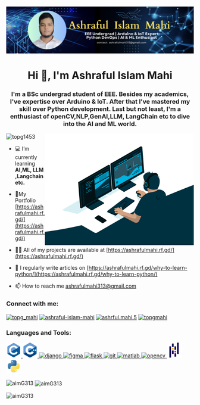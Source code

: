 ![logo](https://github.com/TopG1453/TopG1453/blob/main/My%20Github%20Banner%20(1).png)

<h1 align="center">Hi 👋, I'm Ashraful Islam Mahi</h1>
<h3 align="center">I'm a BSc undergrad student of EEE. Besides my academics, I've expertise over Arduino & IoT. After that I've mastered my skill over Python development. Last but not least, I'm a enthusiast of openCV,NLP,GenAI,LLM, LangChain etc to dive into the AI and ML world.</h3>

<img alter = "coding" width = "400" align = "right" src = "https://github.com/TopG1453/TopG1453/blob/main/gif2.gif?raw=true">

<p align="left"> <img src="https://komarev.com/ghpvc/?username=topg1453&label=Profile%20views&color=0e75b6&style=flat" alt="topg1453" /> </p>

- 💻 I’m currently learning **AI,ML, LLM ,Langchain etc.**

- 📃My Portfolio [https://ashrafulmahi.rf.gd/](https://ashrafulmahi.rf.gd/)

- 👨‍💻 All of my projects are available at [https://ashrafulmahi.rf.gd/](https://ashrafulmahi.rf.gd/)

- 📝 I regularly write articles on [https://ashrafulmahi.rf.gd/why-to-learn-python/](https://ashrafulmahi.rf.gd/why-to-learn-python/)

- 📫 How to reach me [ashrafulmahi313@gmail.com](ashrafulmahi313@gmail.com)

<h3 align="left">Connect with me:</h3>
<p align="left">
<a href="https://x.com/aimG313" target="blank"><img align="center" src="https://raw.githubusercontent.com/rahuldkjain/github-profile-readme-generator/master/src/images/icons/Social/twitter.svg" alt="topg_mahi" height="30" width="40" /></a>
<a href="https://linkedin.com/in/ashraful-islam-mahi" target="blank"><img align="center" src="https://raw.githubusercontent.com/rahuldkjain/github-profile-readme-generator/master/src/images/icons/Social/linked-in-alt.svg" alt="ashraful-islam-mahi" height="30" width="40" /></a>
<a href="https://www.facebook.com/ashraful.mahi.5" target="blank"><img align="center" src="https://raw.githubusercontent.com/rahuldkjain/github-profile-readme-generator/master/src/images/icons/Social/facebook.svg" alt="ashrful.mahi.5" height="30" width="40" /></a>
<a href="https://www.instagram.com/aimg_313" target="blank"><img align="center" src="https://raw.githubusercontent.com/rahuldkjain/github-profile-readme-generator/master/src/images/icons/Social/instagram.svg" alt="topgmahi" height="30" width="40" /></a>
</p>

<h3 align="left">Languages and Tools:</h3>
<p align="left"> <a href="https://www.cprogramming.com/" target="_blank" rel="noreferrer"> <img src="https://raw.githubusercontent.com/devicons/devicon/master/icons/c/c-original.svg" alt="c" width="40" height="40"/> </a> <a href="https://www.w3schools.com/cpp/" target="_blank" rel="noreferrer"> <img src="https://raw.githubusercontent.com/devicons/devicon/master/icons/cplusplus/cplusplus-original.svg" alt="cplusplus" width="40" height="40"/> </a> <a href="https://www.djangoproject.com/" target="_blank" rel="noreferrer"> <img src="https://cdn.worldvectorlogo.com/logos/django.svg" alt="django" width="40" height="40"/> </a> <a href="https://www.figma.com/" target="_blank" rel="noreferrer"> <img src="https://www.vectorlogo.zone/logos/figma/figma-icon.svg" alt="figma" width="40" height="40"/> </a> <a href="https://flask.palletsprojects.com/" target="_blank" rel="noreferrer"> <img src="https://www.vectorlogo.zone/logos/pocoo_flask/pocoo_flask-icon.svg" alt="flask" width="40" height="40"/> </a> <a href="https://git-scm.com/" target="_blank" rel="noreferrer"> <img src="https://www.vectorlogo.zone/logos/git-scm/git-scm-icon.svg" alt="git" width="40" height="40"/> </a> <a href="https://www.mathworks.com/" target="_blank" rel="noreferrer"> <img src="https://upload.wikimedia.org/wikipedia/commons/2/21/Matlab_Logo.png" alt="matlab" width="40" height="40"/> </a> <a href="https://opencv.org/" target="_blank" rel="noreferrer"> <img src="https://www.vectorlogo.zone/logos/opencv/opencv-icon.svg" alt="opencv" width="40" height="40"/> </a> <a href="https://pandas.pydata.org/" target="_blank" rel="noreferrer"> <img src="https://raw.githubusercontent.com/devicons/devicon/2ae2a900d2f041da66e950e4d48052658d850630/icons/pandas/pandas-original.svg" alt="pandas" width="40" height="40"/> </a> <a href="https://www.python.org" target="_blank" rel="noreferrer"> <img src="https://raw.githubusercontent.com/devicons/devicon/master/icons/python/python-original.svg" alt="python" width="40" height="40"/> </a> </p>

<p><img align="left" src="https://github-readme-stats.vercel.app/api/top-langs?username=aimG313&show_icons=true&locale=en&layout=compact" alt="aimG313" /></p>

<p>&nbsp;<img align="center" src="https://github-readme-stats.vercel.app/api?username=aimG313&show_icons=true&locale=en" alt="aimG313" /></p>

<p><img align="center" src="https://github-readme-streak-stats.herokuapp.com/?user=aimG313&" alt="aimG313" /></p>

